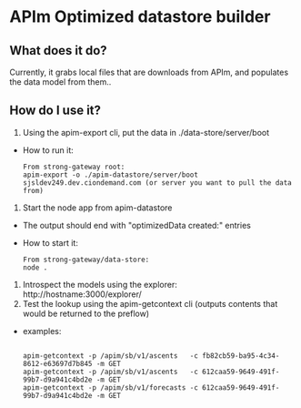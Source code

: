 # APIm Optimized datastore builder

## What does it do?
Currently, it grabs local files that are downloads from APIm, and populates the data model from them..

## How do I use it?

1. Using the apim-export cli, put the data in ./data-store/server/boot
  - How to run it:
  
    ```
    From strong-gateway root:
    apim-export -o ./apim-datastore/server/boot sjsldev249.dev.ciondemand.com (or server you want to pull the data from)
    ```
1. Start the node app from apim-datastore
  - The output should end with "optimizedData created:" entries
  - How to start it:
  
    ```
    From strong-gateway/data-store:
    node .
    ```
1. Introspect the models using the explorer: http://hostname:3000/explorer/
1. Test the lookup using the apim-getcontext cli (outputs contents that would be returned to the preflow)
  - examples:
    ```
    
    apim-getcontext -p /apim/sb/v1/ascents   -c fb82cb59-ba95-4c34-8612-e63697d7b845 -m GET
    apim-getcontext -p /apim/sb/v1/ascents   -c 612caa59-9649-491f-99b7-d9a941c4bd2e -m GET
    apim-getcontext -p /apim/sb/v1/forecasts -c 612caa59-9649-491f-99b7-d9a941c4bd2e -m GET
    ```
